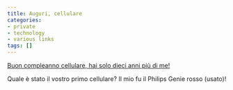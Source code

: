 ```yaml
---
title: Auguri, cellulare
categories:
- private
- technology
- various links
tags: []
---
```

[Buon compleanno cellulare, hai solo dieci anni più di me!](http://www.hwupgrade.it/news/telefonia/35-anni-fa-la-prima-chiamata-con-un-cellulare-portatile_24875.html
"http://www.hwupgrade.it/news/telefonia/35-anni-fa-la-prima-chiamata-con-un-cellulare-portatile_24875.html" )

Quale è stato il vostro primo cellulare? Il mio fu il Philips Genie rosso (usato)!

